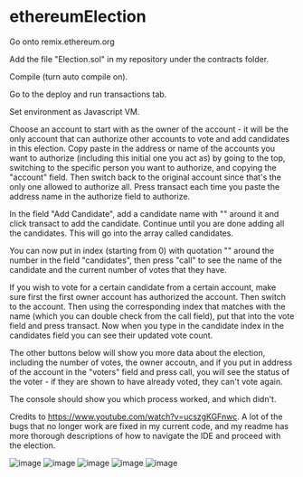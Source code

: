 # ethereumElection

Go onto remix.ethereum.org

Add the file "Election.sol" in my repository under the contracts folder.

Compile (turn auto compile on).

Go to the deploy and run transactions tab.

Set environment as Javascript VM.

Choose an account to start with as the owner of the account - it will be the only account that can authorize other accounts to vote and add candidates in this election. Copy paste in the address or name of the accounts you want to authorize (including this initial one you act as) by going to the top, switching to the specific person you want to authorize, and copying the "account" field. Then switch back to the original account since that's the only one allowed to authorize all. Press transact each time you paste the address name in the authorize field to authorize.

In the field "Add Candidate", add a candidate name with "" around it and click transact to add the candidate. Continue until you are done adding all the candidates. This will go into the array called candidates.

You can now put in index (starting from 0) with quotation "" around the number in the field "candidates", then press "call" to see the name of the candidate and the current number of votes that they have.

If you wish to vote for a certain candidate from a certain account, make sure first the first owner account has authorized the account. Then switch to the account. Then using the corresponding index that matches with the name (which you can double check from the call field), put that into the vote field and press transact. Now when you type in the candidate index in the candidates field you can see their updated vote count.

The other buttons below will show you more data about the election, including the number of votes, the owner accoutn, and if you put in address of the account in the "voters" field and press call, you will see the status of the voter - if they are shown to have already voted, they can't vote again.

The console should show you which process worked, and which didn't.

Credits to https://www.youtube.com/watch?v=ucszgKGFnwc. A lot of the bugs that no longer work are fixed in my current code, and my readme has more thorough descriptions of how to navigate the IDE and proceed with the election.

![image](https://user-images.githubusercontent.com/56166919/109756528-f4605280-7b9c-11eb-8f97-fdf0d0b44607.png)
![image](https://user-images.githubusercontent.com/56166919/109756466-de529200-7b9c-11eb-964d-184713d3b229.png)
![image](https://user-images.githubusercontent.com/56166919/109756398-bc590f80-7b9c-11eb-80f2-8b79b4241027.png)
![image](https://user-images.githubusercontent.com/56166919/109756418-c4b14a80-7b9c-11eb-83b0-10ca031cf2d6.png)
![image](https://user-images.githubusercontent.com/56166919/109756451-d7c41a80-7b9c-11eb-9b43-a2fbf526a07d.png)

